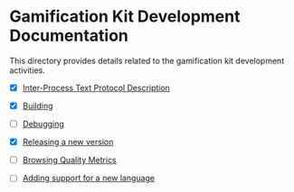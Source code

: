 # Gamification Kit Development Documentation

This directory provides details related to the gamification kit development activities.

- [x] [Inter-Process Text Protocol Description](./inter-process-text-protocol.md)
- [x] [Building](./build.md)
- [ ] [Debugging](./debug.md)
- [x] [Releasing a new version](./release.md)
- [ ] [Browsing Quality Metrics](./quality-metrics.md)
- [ ] [Adding support for a new language](./add-language.md)

